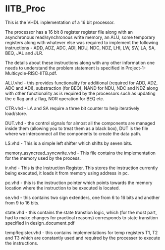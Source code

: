 # IITB_Proc
This is the VHDL inplementation of a 16 bit processor.

The processor has a 16 bit 8 register register file along with an asynchronous read/synchronous write memory, an ALU, some temporary registers along with whatever else was required to implement the following instructions - ADD, ADZ, ADC, ADI, NDU, NDC, NDZ, LHI, LW, SW, LA, SA, BEQ, JAL and JLR.

The details about these instructions along with any other information one needs to understand the problem statement is specified in Project-1-Multicycle-RISC-IITB.pdf.

ALU.vhd - this provides functionality for additional (required for ADD, ADZ, ADC and ADI), substraction (for BEQ), NAND for NDU, NDC and NDZ along with other functionality as is required by the processors such as updating the c flag and z flag, NOR operation for BEQ etc.

CTR.vhd - LA and SA require a three bit counter to help iteratively load/store.

DUT.vhd - the control signals for almost all the components are managed inside them (allowing you to treat them as a black box), DUT is the file where we interconnect all the components to create the data path.

LS.vhd - This is a simple left shifter which shifts by seven bits.

memory_asyncread_syncwrite.vhd - This file contains the implementation for the memory used by the process.

ir.vhd - This is the Instruction Register. This stores the instruction currently being executed, it loads it from memory using address in pc.

pc.vhd - this is the instruction pointer which points towards the memory location where the instruction to be executed is located.

se.vhd - this contains two sign extenders, one from 6 to 16 bits and another from 9 to 16 bits.

state.vhd - this contains the state transtion logic, which (for the most part, had to make changes for practical reasons) corresponds to state transition specified in design_document.pdf

tempRegister.vhd - this contains implementations for temp registers T1, T2 and T3 which are constantly used and required by the processer to execute the instructions.

